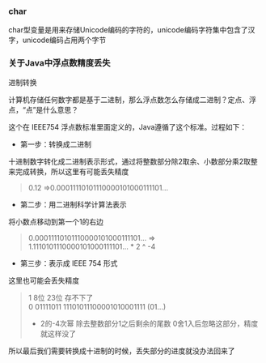### char

char型变量是用来存储Unicode编码的字符的，unicode编码字符集中包含了汉字，unicode编码占用两个字节


### 关于Java中浮点数精度丢失

进制转换

计算机存储任何数字都是基于二进制，那么浮点数怎么存储成二进制？定点、浮点，“点”是什么意思？

这个在 IEEE754 浮点数标准里面定义的，Java遵循了这个标准。过程如下：

- 第一步：转换成二进制

十进制数字转化成二进制表示形式，通过将整数部分除2取余、小数部分乘2取整来完成转换，所以这里有可能丢失精度

> 0.12 =>0.00011110101110000101000111101...

- 第二步：用二进制科学计算法表示

将小数点移动到第一个1的右边

> 0.00011110101110000101000111101...   =>       
> 1.1110101110000101000111101... * 2 ^ -4

- 第三步：表示成 IEEE 754 形式

这里也可能会丢失精度

> 1  8位             23位               存不下了<br>
> 0 01111011 11101011100001010001111     (01...)<br>
> + 2的-4次幂 除去整数部分1之后剩余的尾数   0舍1入后忽略这部分，精度就这样没了

所以最后我们需要转换成十进制的时候，丢失部分的进度就没办法回来了